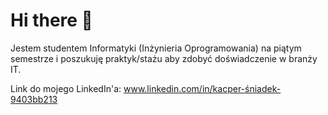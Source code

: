 # Hi there 👋

Jestem studentem Informatyki (Inżynieria Oprogramowania) na piątym semestrze i poszukuję praktyk/stażu aby zdobyć doświadczenie w branży IT.

Link do mojego LinkedIn'a: www.linkedin.com/in/kacper-śniadek-9403bb213
